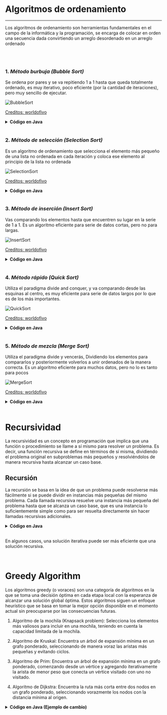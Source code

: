 # **Algoritmos de ordenamiento**

---

Los algoritmos de ordenamiento son herramientas fundamentales en el campo de la informática y la programación, se encarga de colocar en orden una secuencia dada convirtiendo un arreglo desordenado en un arreglo ordenado

<br>
<br>

### 1. ***Método burbuja (Bubble Sort)***

Se ordena por pares y se va repitiendo 1 a 1 hasta que queda totalmente ordenado, es muy iterativo, poco eficiente (por la cantidad de iteraciones), pero muy sencillo de ejecutar.

![BubbleSort](./img/bbsort.gif)

[Creditos: worldofivo](https://www.instagram.com/worldofivo/)

<details>
  <summary><b>Código en Java</b></summary>

``` Java
public void swap(int arr[], i, j){
    int temp = arr[i];
    arr[i] = arr[j];
    arr[j] = temp; 
}

public void sort(int arr[]){
    int size = arr.length;
    boolean swapped;

    for(int i = 0; i < size - 1; i++){
        swapped = false;
        for(int j = 0; j < size - i - 1; j++){
            if(arr[j] > arr[j+1]){
                swap(arr, j, j+1);
                swapped = true;
            }
        }
    }
    if(!swapped){
        break;
    }
}

public void display(int arr[]){
    int size = arr.length;
    for(int num : size){
        System.out.print(num + " ");
    }
    System.out.println();
}
```

</details>

<br>

### 2. ***Método de selección (Selection Sort)***

Es un algoritmo de ordenamiento que selecciona el elemento más pequeño de una lista no ordenada en cada iteración y coloca ese elemento al principio de la lista no ordenada

![SelectionSort](./img/selection.gif)

[Creditos: worldofivo](https://www.instagram.com/worldofivo/)

<details>
  <summary><b>Código en Java</b></summary>

``` Java
public void sort(int arr[]){
    selectionSort(arr, arr.length);
}

public void selectionSort(int arr[], int size){
    for(int = 0; i < size - 1; i++){
        int min = i;

        for(int j = i + 1; j < size; j++){
            if(arr[j] > arr[min]){
                min = j;
            }
        }

        int temp = arr[min];
        arr[min] = arr[i];
        arr[i] = temp;
    }
}

public void display(int arr[]){
    for(int num : arr){
        System.out.print(num + " ");
    }
    System.out.println();
}

```

</details>

<br>

### 3. ***Método de inserción (Insert Sort)***

Vas comparando los elementos hasta que encuentren su lugar en la serie de 1 a 1.
Es un algoritmo eficiente para serie de datos cortas, pero no para largas.

![InsertSort](./img/insert.gif)

[Creditos: worldofivo](https://www.instagram.com/worldofivo/)

<details>
  <summary><b>Código en Java</b></summary>

``` Java
public void sort(int arr[]){
    int size = arr.length;

    for (int i = 1; i < size; i++){
        int currentValue = arr[i];
        int j = i - 1;

        while (j >= 0 && arr[j] > currentValue){
            arr[j+1] = arr[j];
            j = j - 1;
        } 
        arr[j+1] = currentValue;
    }
}

public void display(int arr[]){
    for (int num : arr){
        System.out.print(num + " ");
    }
    System.out.println();
}
```
</details>

<br>

### 4. ***Método rápido (Quick Sort)***

Utiliza el paradigma divide and conquer, y va comparando desde las esquinas al centro, es muy eficiente para serie de datos largos por lo que es de los más importantes.

![QuickSort](./img/quick.gif)

[Creditos: worldofivo](https://www.instagram.com/worldofivo/)

<details>
  <summary><b>Código en Java</b></summary>

``` Java
public void sort(int arr[]){
    quickSort(arr, 0, arr.length - 1);
}

private void partition(int arr[], int low, int high){
    int pivot = arr[high];
    int i = low - 1;

    for (int j = low; j < high; j++){
        if(arr[j] <= pivot){
            i++;
            int temp = arr[j];
            arr[j] = temp;
        }
    }
    int temp = arr[ i + 1];
    arr[i + 1] = arr[high];
    arr[high] = temp;

    return i + 1;

}

private void quickSort(int arr[], int low, int high){
    if( low < high){
        int pi = partition(arr, low, high);
        quickSort(arr, low, pi - 1);
        quickSort(arr, pi + 1, high);
    }
}

public void display(int arr[]){
    for(int num : arr){
        System.out.print(num + " ");
    }
    System.out.println();
}
```

</details>

<br>

### 5. ***Método de mezcla (Merge Sort)*** 

Utiliza el paradigma divide y vencerás, Dividiendo los elementos para compararlos y posteriormente volverlos a unir ordenados de la manera correcta.
Es un algoritmo eficiente para muchos datos, pero no lo es tanto para pocos

![MergeSort](./img/merge.gif)

[Creditos: worldofivo](https://www.instagram.com/worldofivo/)

<details>
  <summary><b>Código en Java</b></summary>

``` Java
public void sort(int arr[]) {
        mergeSort(arr, 0, arr.length - 1);
    }

private void merge(int arr[], int l, int m, int r) {
    int n1 = m - l + 1;
    int n2 = r - m;

    int L[] = new int[n1];
    int R[] = new int[n2];

    for (int i = 0; i < n1; ++i)
        L[i] = arr[l + i];
    for (int j = 0; j < n2; ++j)
        R[j] = arr[m + 1 + j];

    int i = 0, j = 0;
    int k = l;

    while (i < n1 && j < n2) {
        if (L[i] <= R[j]) {
            arr[k] = L[i];
            i++;
        } else {
            arr[k] = R[j];
            j++;
        }
        k++;
    }

    while (i < n1) {
        arr[k] = L[i];
        i++;
        k++;
    }

    while (j < n2) {
        arr[k] = R[j];
        j++;
        k++;
    }
}

private void mergeSort(int arr[], int l, int r) {
    if (l < r) {
        int m = (l + r) / 2;
        mergeSort(arr, l, m);
        mergeSort(arr, m + 1, r);
        merge(arr, l, m, r);
    }
}

public void display(int arr[]) {
    int n = arr.length;
    for (int i = 0; i < n; ++i)
        System.out.print(arr[i] + " ");
    System.out.println();
}

```

</details>

<br>

# Recursividad

La recursividad es un concepto en programación que implica que una función o procedimiento se llame a sí mismo para resolver un problema. Es decir, una función recursiva se define en términos de sí misma, dividiendo el problema original en subproblemas más pequeños y resolviéndolos de manera recursiva hasta alcanzar un caso base.

## Recursión

La recursión se basa en la idea de que un problema puede resolverse más fácilmente si se puede dividir en instancias más pequeñas del mismo problema. Cada llamada recursiva resuelve una instancia más pequeña del problema hasta que se alcanza un caso base, que es una instancia lo suficientemente simple como para ser resuelta directamente sin hacer llamadas recursivas adicionales.

<details>
  <summary><b>Código en Java</b></summary>

``` Java
// Factorial con recursividad
public void factorial(int n){
    if (n == 0){
        return 1;
    }
    return (n * factorial (n - 1));
}

// Factorial por iteraciones
public void factorial(int n){
    for(int i=1; i<=n; i++)
        result +=i;
}

// Voltear una cadena de caracteres con recursividad
public String reverseString(String str){
    if (str.isEmpty()){
        return str;
    } else {
        return reverseString(str.substring(1)) + str.charAt(0);
    }
}

// Voltear una cadena de caracteres por iteración
public String reverseString(String str) {
    StringBuilder reversed = new StringBuilder();
    
    for (int i = str.length() - 1; i >= 0; i--) {
        reversed.append(str.charAt(i));
    }
    
    return reversed.toString();
}
```

La función factorial se llama a sí misma para calcular el factorial de un número n. Cada llamada recursiva reduce el problema original al calcular el factorial de n-1, y así sucesivamente, hasta que se alcanza el caso base cuando n es igual a 0.

</details>

<br>

En algunos casos, una solución iterativa puede ser más eficiente que una solución recursiva.

<br>

# Greedy Algorithm

Los algoritmos greedy (o voraces) son una categoría de algoritmos en la que se toma una decisión óptima en cada etapa local con la esperanza de alcanzar una solución global óptima. Estos algoritmos siguen un enfoque heurístico que se basa en tomar la mejor opción disponible en el momento actual sin preocuparse por las consecuencias futuras.

1. Algoritmo de la mochila (Knapsack problem): Selecciona los elementos más valiosos para incluir en una mochila, teniendo en cuenta la capacidad limitada de la mochila.

2. Algoritmo de Kruskal: Encuentra un árbol de expansión mínima en un grafo ponderado, seleccionando de manera voraz las aristas más pequeñas y evitando ciclos.

3. Algoritmo de Prim: Encuentra un árbol de expansión mínima en un grafo ponderado, comenzando desde un vértice y agregando iterativamente la arista de menor peso que conecta un vértice visitado con uno no visitado.

4. Algoritmo de Dijkstra: Encuentra la ruta más corta entre dos nodos en un grafo ponderado, seleccionando vorazmente los nodos con la distancia mínima al origen.

<details>
  <summary><b>Código en Java (Ejemplo de cambio)</b></summary>

``` Java
public static void main(String[] args) {
    int[] billete = {50, 20, 10, 5, 2, 1};
    int nb = 6;
    int i = 0;
    int deuda = 138;

    greedyCoins(deuda, i, billete, nb);
}

public static void greedyCoins(int deuda, int i, int[] billete, int nb) {
    if (deuda == 0) {
        System.out.println("Pago completado");
        return;
    } else {
        int pagoDisp = deuda / billete[i];
        if (pagoDisp > 0) {
            int pagoRealizado = billete[i] * pagoDisp;
            System.out.println(pagoRealizado);
            deuda -= pagoRealizado;
        }
    }

    if (i < nb) {
        i += 1;
        greedyCoins(deuda, i, billete, nb);
    } else {    
        System.out.println("Pago completado");
    }
}

```

La función factorial se llama a sí misma para calcular el factorial de un número n. Cada llamada recursiva reduce el problema original al calcular el factorial de n-1, y así sucesivamente, hasta que se alcanza el caso base cuando n es igual a 0.

</details>

<br>